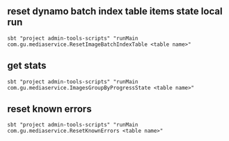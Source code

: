 
## reset dynamo batch index table items state local run

`sbt "project admin-tools-scripts" "runMain com.gu.mediaservice.ResetImageBatchIndexTable <table name>"`

## get stats

`sbt "project admin-tools-scripts" "runMain com.gu.mediaservice.ImagesGroupByProgressState <table name>"`

## reset known errors

`sbt "project admin-tools-scripts" "runMain com.gu.mediaservice.ResetKnownErrors <table name>"`
